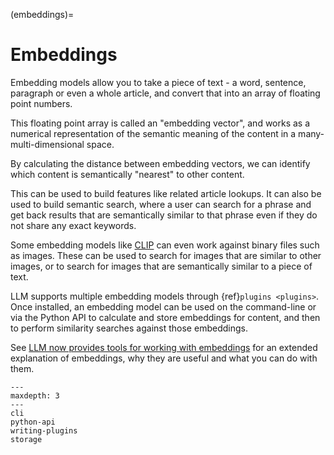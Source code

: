 (embeddings)=
# Embeddings

Embedding models allow you to take a piece of text - a word, sentence, paragraph or even a whole article, and convert that into an array of floating point numbers.

This floating point array is called an "embedding vector", and works as a numerical representation of the semantic meaning of the content in a many-multi-dimensional space.

By calculating the distance between embedding vectors, we can identify which content is semantically "nearest" to other content.

This can be used to build features like related article lookups. It can also be used to build semantic search, where a user can search for a phrase and get back results that are semantically similar to that phrase even if they do not share any exact keywords.

Some embedding models like [CLIP](https://github.com/simonw/llm-clip) can even work against binary files such as images. These can be used to search for images that are similar to other images, or to search for images that are semantically similar to a piece of text.

LLM supports multiple embedding models through {ref}`plugins <plugins>`. Once installed, an embedding model can be used on the command-line or via the Python API to calculate and store embeddings for content, and then to perform similarity searches against those embeddings.

See [LLM now provides tools for working with embeddings](https://simonwillison.net/2023/Sep/4/llm-embeddings/) for an extended explanation of embeddings, why they are useful and what you can do with them.

```{toctree}
---
maxdepth: 3
---
cli
python-api
writing-plugins
storage
```
